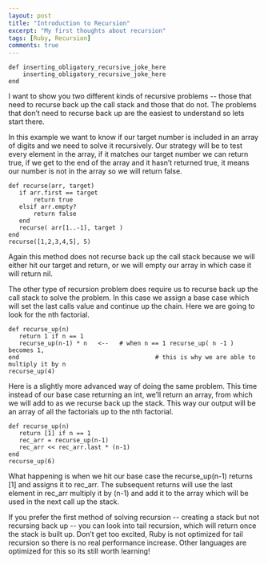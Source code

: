 ```yaml
---
layout: post
title: "Introduction to Recursion"
excerpt: "My first thoughts about recursion"
tags: [Ruby, Recursion]
comments: true
---
```



```
def inserting_obligatory_recursive_joke_here
    inserting_obligatory_recursive_joke_here
end
```

I want to show you two different kinds of recursive problems -- those that need to recurse back up the call stack and those that do not. The problems that don’t need to recurse back up are the easiest to understand so lets start there.

In this example we want to know if our target number is included in an array of digits and we need to solve it recursively. Our strategy will be to test every element in the array, if it matches our target number we can return true, if we get to the end of the array and it hasn’t returned true, it means our number is not in the array so we will return false.

```
def recurse(arr, target)
   if arr.first == target
       return true
   elsif arr.empty?
       return false
   end
   recurse( arr[1..-1], target )
end
recurse([1,2,3,4,5], 5)
```

Again this method does not recurse back up the call stack because we will either hit our target and return, or we will empty our array in which case it will return nil.


The other type of recursion problem does require us to recurse back up the call stack to solve the problem. In this case we assign a base case which will set the last calls value and continue up the chain. Here we are going to look for the nth factorial.


```
def recurse_up(n)
   return 1 if n == 1
   recurse_up(n-1) * n   <--   # when n == 1 recurse_up( n -1 ) becomes 1,
end                                      # this is why we are able to multiply it by n
recurse_up(4)                      
```

Here is a slightly more advanced way of doing the same problem. This time instead of our base case returning an int, we’ll return an array, from which we will add to as we recurse back up the stack. This way our output will be an array of all the factorials up to the nth factorial.

```
def recurse_up(n)
   return [1] if n == 1
   rec_arr = recurse_up(n-1)
   rec_arr << rec_arr.last * (n-1)
end
recurse_up(6)
```

What happening is when we hit our base case the recurse_up(n-1) returns [1] and assigns it to rec_arr. The subsequent returns will use the last element in rec_arr multiply it by (n-1) and add it to the array which will be used in the next call up the stack.


If you prefer the first method of solving recursion -- creating a stack but not recursing back up -- you can look into tail recursion, which will return once the stack is built up. Don’t get too excited, Ruby is not optimized for tail recursion so there is no real performance increase. Other languages are optimized for this so its still worth learning!